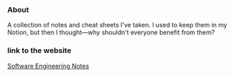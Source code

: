 ### About

A collection of notes and cheat sheets I've taken. I used to keep them in my Notion, but then I thought—why shouldn't everyone benefit from them?

### link to the website
[Software Engineering Notes](https://alae-touba.github.io/software-engineering-notes/)